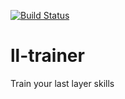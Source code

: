 [![Build Status](https://travis-ci.org/hjaltisan/ll-trainer.svg?branch=master)](https://travis-ci.org/hjaltisan/ll-trainer)

# ll-trainer
Train your last layer skills
